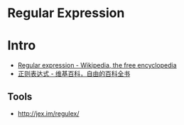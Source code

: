 # Regular Expression


# Intro

- [Regular expression - Wikipedia, the free encyclopedia](https://en.wikipedia.org/wiki/Regular_expression)
- [正则表达式 - 维基百科，自由的百科全书](https://zh.wikipedia.org/wiki/%E6%AD%A3%E5%88%99%E8%A1%A8%E8%BE%BE%E5%BC%8F)


## Tools

- http://jex.im/regulex/
